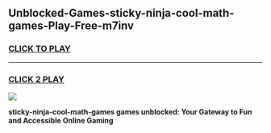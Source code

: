 
## Unblocked-Games-sticky-ninja-cool-math-games-Play-Free-m7inv
<h3>
<a href="https://premium76.site?title=sticky-ninja-cool-math-games&ref=23A">CLICK TO PLAY</a></h3>
<hr>

<h3>
<a href="https://premium76.site?title=sticky-ninja-cool-math-games&ref=23A">CLICK 2 PLAY</a>
  
</h3>

<a href="https://premium76.site?title=sticky-ninja-cool-math-games&ref=23A"><img src="https://clearcache.store/games.png"></a>


**sticky-ninja-cool-math-games games unblocked: Your Gateway to Fun and Accessible Online Gaming**
